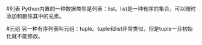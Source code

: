 #列表
Python内置的一种数据类型是列表：list。list是一种有序的集合，可以随时添加和删除其中的元素。

#元组
另一种有序列表叫元组：tuple。tuple和list非常类似，但是tuple一旦初始化就不能修改。